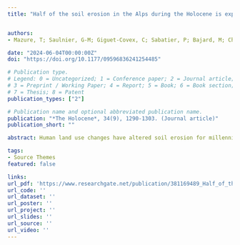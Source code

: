 ```yaml
---
title: "Half of the soil erosion in the Alps during the Holocene is explained by transient erosion crises as a consequence of rapid human land clearing"


authors:
- Mazure, T; Saulnier, G-M; Giguet-Covex, C; Sabatier, P; Bajard, M; Chanudet, V; Arnaud, F; and Jenny, J-P

date: "2024-06-04T00:00:00Z"
doi: "https://doi.org/10.1177/09596836241254485"

# Publication type.
# Legend: 0 = Uncategorized; 1 = Conference paper; 2 = Journal article;
# 3 = Preprint / Working Paper; 4 = Report; 5 = Book; 6 = Book section;
# 7 = Thesis; 8 = Patent
publication_types: ["2"]

# Publication name and optional abbreviated publication name.
publication: "*The Holocene*, 34(9), 1290-1303. (Journal article)"
publication_short: ""

abstract: Human land use changes have altered soil erosion for millennia with extensive consequences on terrestrial and aquatic ecosystems as well as on biogeochemical cycles along the land-ocean continuum. Despite their great importance, past erosion trends have high uncertainties limiting quantitative estimates of long-term erosion dynamics. Here, we applied a new approach combining well-dated paleo-records of soil erosion from lake sediments and a spatially distributed semi-empirical model to simulate annual soil erosion in six lake watershed systems in the Northwestern Alps during the Holocene. Progressive and abrupt changes in soil erosion are detected in the six watersheds. Progressive erosion explains most of the soil exports observed during the Early to Mid-Holocene period (from 11,700 to 3000 cal. yr. BP), while transient erosion crises (i.e., periods of abrupt increase in the erosion rates spanning approximately 1000 ± 500 years) led to massive soil losses during the Late-Holocene period (from 3000 to 1000 cal. yr. BP). Our coupled approach of proxy-model reconstruction shows that the transient erosion crises represent the half of the total soil erosion exports during the Holocene. These estimates defy current representations of large-scale soil erosion during the Holocene that do not consider transient erosion crises, hence potentially underestimating the anthropogenic perturbation of lateral fluxes and fate along the land-ocean continuum. Our results further suggest that erosion and/or land cover proxies need to be consistently integrated into model approaches when attempting to estimate past variations in mass exports from terrestrial to aquatic ecosystems over centennial to millennial timescales.

tags:
- Source Themes
featured: false

links:
url_pdf: 'https://www.researchgate.net/publication/381169489_Half_of_the_soil_erosion_in_the_Alps_during_the_Holocene_is_explained_by_transient_erosion_crises_as_a_consequence_of_rapid_human_land_clearing'
url_code: ''
url_dataset: ''
url_poster: ''
url_project: ''
url_slides: ''
url_source: ''
url_video: ''
---
```


